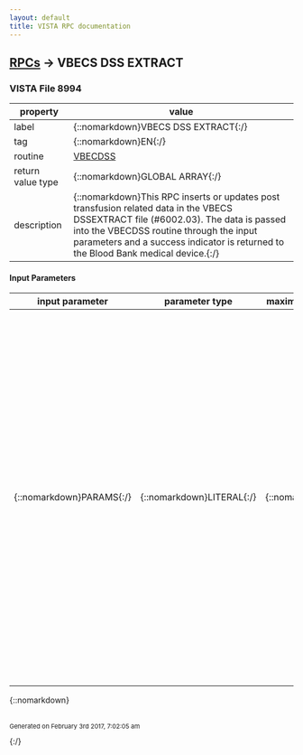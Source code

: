 ```yaml
---
layout: default
title: VISTA RPC documentation
---
```




## [RPCs](TableOfContent.md) &#8594; VBECS DSS EXTRACT 



### VISTA File 8994 


 property | value 
--- | --- 
 label | {::nomarkdown}VBECS DSS EXTRACT{:/}
 tag | {::nomarkdown}EN{:/}
 routine | [VBECDSS](http://code.osehra.org/dox/Routine_VBECDSS_source.html)
 return value type | {::nomarkdown}GLOBAL ARRAY{:/}
 description | {::nomarkdown}This RPC inserts or updates post transfusion related data in the VBECS DSSEXTRACT file (#6002.03). The data is passed into the VBECDSS routine through the input parameters and a success indicator is returned to the Blood Bank medical device.{:/}

#### Input Parameters

| input parameter | parameter type | maximum data length | required | description | 
| --- | --- | --- | --- | --- | 
| {::nomarkdown}PARAMS{:/} | {::nomarkdown}LITERAL{:/} | {::nomarkdown}999{:/} | {::nomarkdown}true{:/} | {::nomarkdown}PARAMS(\TRANSACTION ID\) = Unique record identifierPARAMS(\DFN\) = Patient identifierPARAMS(\ORDERING LOCATION\) = Ordering Institution IdentifierPARAMS(\TRANSFUSION LOCATION\) = Tranfusing Institution identifierPARAMS(\PHYSICIAN\) = Provider requesting blood product for transfusionPARAMS(\ORDERING PROVIDER\) = Provider who ordered Type and CrossmatchPARAMS(\PRODUCT NAME\) = Short blood product namePARAMS(\COMPONENT ABBREVIATION\) = Abbreviation of blood componentPARAMS(\NUMBER OF UNITS\) = Number of pooled units transfusedPARAMS(\TRANSFUSION DATE\) = Date/time of transfusionPARAMS(\VOLUME\) = Total volume of units transfusedPARAMS(\REACTION TYPE\) = Type of reaction indicatedPARAMS(\UNIT MODIFICATION\) = String of codes representing modifications    done on units transfused. String cannot exceed 6 character.    D = Deglycerolize   F = Freeze   I = Irradiate   L = Leukoreduce   P = Pool   R = Rejuvenate   S = Split/Divide   T = Thaw   U = Thaw/Pool Cryo   V = Volume Reduce   W = WashPARAMS(\REACTION\) = Yes or No value if a reaction was indicated.{:/} | 

{::nomarkdown} <br/><br/><p style="font-size: 11px">Generated on February 3rd 2017, 7:02:05 am</p>{:/}